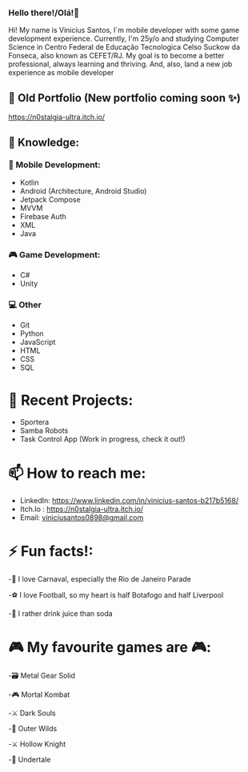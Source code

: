 ### Hello there!/Olá!👋
Hi! My name is Vinicius Santos, I´m mobile developer with some game development experience. Currently, I'm 25y/o and studying Computer Science in Centro Federal de Educação Tecnologica Celso Suckow da Fonseca, also known as CEFET/RJ.
My goal is to become a better professional, always learning and thriving. And, also, land a new job experience as mobile developer  

<!--
**N0stalgiaUltra/N0stalgiaUltra** is a ✨ _special_ ✨ repository because its `README.md` (this file) appears on your GitHub profile.-->

## 📰 Old Portfolio (New portfolio coming soon ✨)
https://n0stalgia-ultra.itch.io/

## 🧠 Knowledge:
### 📱 Mobile Development: 
- Kotlin
- Android (Architecture, Android Studio)
- Jetpack Compose
- MVVM
- Firebase Auth 
- XML
- Java 

### 🎮 Game Development: 
- C#
- Unity

### 💻 Other 
- Git
- Python
- JavaScript
- HTML
- CSS
- SQL


# 🌱 Recent Projects:
- Sportera
- Samba Robots
- Task Control App (Work in progress, check it out!)
  


# 📫 How to reach me: 
- LinkedIn: https://www.linkedin.com/in/vinicius-santos-b217b5168/
- Itch.Io : https://n0stalgia-ultra.itch.io/
- Email: viniciusantos0898@gmail.com



# ⚡ Fun facts!:

-🥳 I love Carnaval, especially the Rio de Janeiro Parade

-⚽ I love Football, so my heart is half Botafogo and half Liverpool

-🍊 I rather drink juice than soda

# 🎮 My favourite games are 🎮:

-🗃️ Metal Gear Solid

-🎮 Mortal Kombat

-⚔️ Dark Souls

-👾 Outer Wilds

-⚔️ Hollow Knight

-🚶 Undertale

